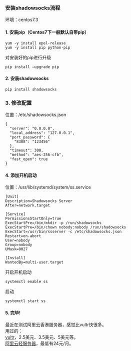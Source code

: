 ### 安装shadowsocks流程

环境：centos7.3  

#### 1. 安装pip（Centos7下一般默认自带pip）  
```
yum -y install epel-release
yum -y install pip python-pip
```
对安装好的pip进行升级
```
pip install –upgrade pip
```
#### 2. 安装shadowsocks
```
pip install shadowsocks
```
### 3. 修改配置  
位置：/etc/shadowsocks.json  
```
{
  "server": "0.0.0.0",
  "local_address": "127.0.0.1",
  "port_password": {
    "8388": "123456"
  },
  "timeout": 300,
  "method": "aes-256-cfb",
  "fast_open": true
}
```
#### 4. 添加开机启动  
位置：/usr/lib/systemd/system/ss.service  
```
[Unit]
Description=Shadowsocks Server
After=network.target

[Service]
PermissionsStartOnly=true
ExecStartPre=/bin/mkdir -p /run/shadowsocks
ExecStartPre=/bin/chown nobody:nobody /run/shadowsocks
ExecStart=/usr/bin/ssserver -c /etc/shadowsocks.json
Restart=on-abort
User=nobody
Group=nobody
UMask=0027

[Install]
WantedBy=multi-user.target

```
开启开机启动
```
systemctl enable ss
```
启动
```
systemctl start ss
```

#### 5. 完毕!

最近在测试阿里云香港服务器，感觉比vultr快很多。  
用过的：  
[vultr](https://www.vultr.com)，2.5美元、3.5美元、5美元等。  
[阿里云轻服务器](https://www.aliyun.com/product/swas)，最低有24元/月。  
